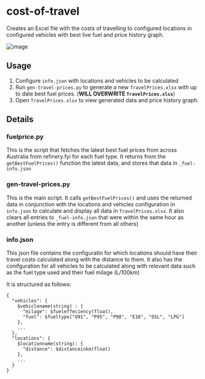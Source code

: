 # cost-of-travel
Creates an Excel file with the costs of travelling to configured locations in configured vehicles with best live fuel and price history graph.

![image](https://user-images.githubusercontent.com/74844913/159490504-a53f702d-479f-4e11-9843-6037cd5a60ad.png)


## Usage
1. Configure `info.json` with locations and vehicles to be calculated
2. Run `gen-travel-prices.py` to generate a new `TravelPrices.xlsx` with up to date best fuel prices. (**WILL OVERWRITE `TravelPrices.xlsx`**)
3. Open `TravelPrices.xlsx` to view generated data and price history graph.

## Details
### fuelprice.py
This is the script that fetches the latest best fuel prices from across Australia from refinery.fyi for each fuel type.
It returns from the `getBestFuelPrices()` function the latest data, and stores that data in `_fuel-info.json`

### gen-travel-prices.py
This is the main script. It calls `getBestFuelPrices()` and uses the returned data in conjunction with the locations and vehicles configuration in `info.json` to calculate and display all data in `TravelPrices.xlsx`.
It also clears all entries to `_fuel-info.json` that were within the same hour as another (unless the entry is different from all others)

### info.json
This json file contains the configuratin for which locations should have their travel costs calculated along with the distance to them.
It also has the conifguration for all vehicles to be calculated along with relevant data such as the fuel type used and their fuel milage (L/100km)

It is structured as follows:
```
{
  "vehicles": {
    $vehiclename(string) : {
      "milage": $fueleffeciency(float),
      "fuel": $fueltype["U91", "P95", "P98", "E10", "DSL", "LPG"]
    },
    ...
  },
  "locations": {
    $locationname(string): {
      "distance": $distanceinkm(float)
    },
    ...
  }
}
```
